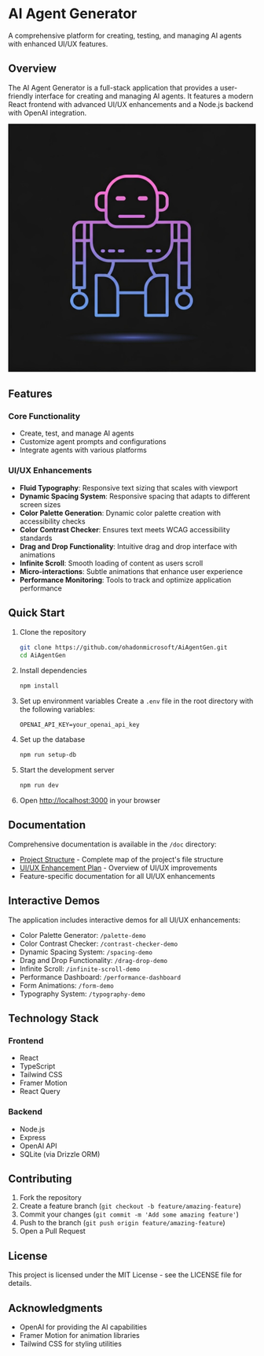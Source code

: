 # AI Agent Generator

A comprehensive platform for creating, testing, and managing AI agents with enhanced UI/UX features.

## Overview

The AI Agent Generator is a full-stack application that provides a user-friendly interface for creating and managing AI agents. It features a modern React frontend with advanced UI/UX enhancements and a Node.js backend with OpenAI integration.

![AI Agent Generator](./generated-icon.png)

## Features

### Core Functionality
- Create, test, and manage AI agents
- Customize agent prompts and configurations
- Integrate agents with various platforms

### UI/UX Enhancements
- **Fluid Typography**: Responsive text sizing that scales with viewport
- **Dynamic Spacing System**: Responsive spacing that adapts to different screen sizes
- **Color Palette Generation**: Dynamic color palette creation with accessibility checks
- **Color Contrast Checker**: Ensures text meets WCAG accessibility standards
- **Drag and Drop Functionality**: Intuitive drag and drop interface with animations
- **Infinite Scroll**: Smooth loading of content as users scroll
- **Micro-interactions**: Subtle animations that enhance user experience
- **Performance Monitoring**: Tools to track and optimize application performance

## Quick Start

1. Clone the repository
   ```bash
   git clone https://github.com/ohadonmicrosoft/AiAgentGen.git
   cd AiAgentGen
   ```

2. Install dependencies
   ```bash
   npm install
   ```

3. Set up environment variables
   Create a `.env` file in the root directory with the following variables:
   ```
   OPENAI_API_KEY=your_openai_api_key
   ```

4. Set up the database
   ```bash
   npm run setup-db
   ```

5. Start the development server
   ```bash
   npm run dev
   ```

6. Open [http://localhost:3000](http://localhost:3000) in your browser

## Documentation

Comprehensive documentation is available in the `/doc` directory:

- [Project Structure](./doc/project-structure.md) - Complete map of the project's file structure
- [UI/UX Enhancement Plan](./doc/ui-ux-enhancement-plan.md) - Overview of UI/UX improvements
- Feature-specific documentation for all UI/UX enhancements

## Interactive Demos

The application includes interactive demos for all UI/UX enhancements:

- Color Palette Generator: `/palette-demo`
- Color Contrast Checker: `/contrast-checker-demo`
- Dynamic Spacing System: `/spacing-demo`
- Drag and Drop Functionality: `/drag-drop-demo`
- Infinite Scroll: `/infinite-scroll-demo`
- Performance Dashboard: `/performance-dashboard`
- Form Animations: `/form-demo`
- Typography System: `/typography-demo`

## Technology Stack

### Frontend
- React
- TypeScript
- Tailwind CSS
- Framer Motion
- React Query

### Backend
- Node.js
- Express
- OpenAI API
- SQLite (via Drizzle ORM)

## Contributing

1. Fork the repository
2. Create a feature branch (`git checkout -b feature/amazing-feature`)
3. Commit your changes (`git commit -m 'Add some amazing feature'`)
4. Push to the branch (`git push origin feature/amazing-feature`)
5. Open a Pull Request

## License

This project is licensed under the MIT License - see the LICENSE file for details.

## Acknowledgments

- OpenAI for providing the AI capabilities
- Framer Motion for animation libraries
- Tailwind CSS for styling utilities 